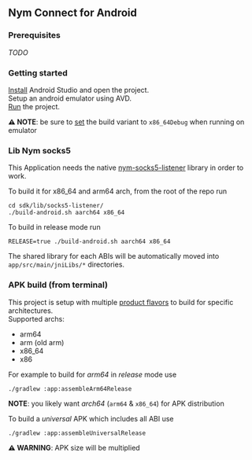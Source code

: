 ## Nym Connect for Android

### Prerequisites

_TODO_

### Getting started

[Install](https://developer.android.com/studio/install) Android Studio and open
the project.\
Setup an android emulator using AVD.\
[Run](https://developer.android.com/studio/run/emulator) the project.

**⚠ NOTE**: be sure
to [set](https://developer.android.com/studio/run#changing-variant)
the build variant to `x86_64Debug` when running on emulator

### Lib Nym socks5

This Application needs the
native [nym-socks5-listener](https://github.com/nymtech/nym/blob/develop/sdk/lib/socks5-listener/Cargo.toml)
library in order to work.

To build it for x86_64 and arm64 arch, from the root of the repo run

```shell
cd sdk/lib/socks5-listener/
./build-android.sh aarch64 x86_64
```

To build in release mode run

```shell
RELEASE=true ./build-android.sh aarch64 x86_64
```

The shared library for each ABIs will be automatically moved into
`app/src/main/jniLibs/*` directories.

### APK build (from terminal)

This project is setup with multiple [product flavors](app/build.gradle) to
build for specific architectures.\
Supported archs:

- arm64
- arm (old arm)
- x86_64
- x86

For example to build for _arm64_ in _release_ mode use

```shell
./gradlew :app:assembleArm64Release
```

**NOTE**: you likely want _arch64_ (`arm64` & `x86_64`) for APK distribution

To build a _universal_ APK which includes all ABI use

```shell
./gradlew :app:assembleUniversalRelease
```

**⚠ WARNING**: APK size will be multiplied
